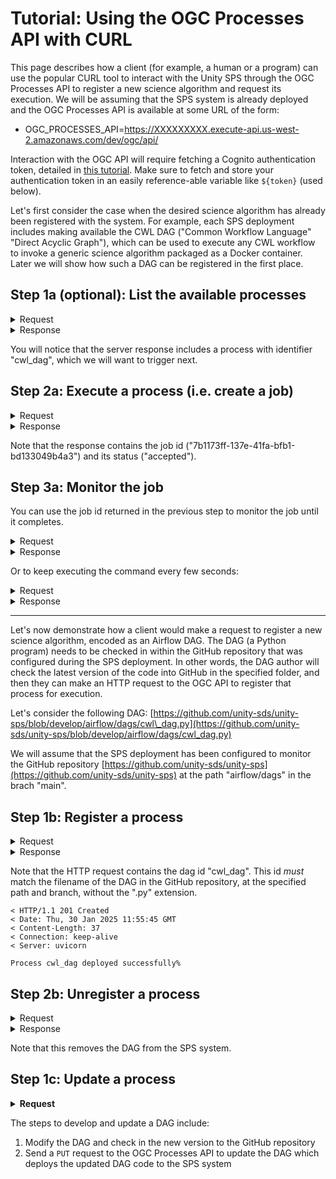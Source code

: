 # Tutorial: Using the OGC Processes API with CURL

This page describes how a client (for example, a human or a program) can use the popular CURL tool to interact with the Unity SPS through the OGC Processes API to register a new science algorithm and request its execution. We will be assuming that the SPS system is already deployed and the OGC Processes API is available at some URL of the form:&#x20;

* OGC\_PROCESSES\_API=https://XXXXXXXXX.execute-api.us-west-2.amazonaws.com/dev/ogc/api/

Interaction with the OGC API will require fetching a Cognito authentication token, detailed in [this tutorial](tutorial-fetching-cognito-authentication-tokens.md). Make sure to fetch and store your authentication token in an easily reference-able variable like `${token}` (used below).

Let's first consider the case when the desired science algorithm has already been registered with the system. For example, each SPS deployment includes making available the CWL DAG ("Common Workflow Language" "Direct Acyclic Graph"), which can be used to execute any CWL workflow to invoke a generic science algorithm packaged as a Docker container. Later we will show how such a DAG can be registered in the first place.

## **Step 1a (optional): List the available processes**



<details>

<summary>Request</summary>

```
curl -k -X GET -H "${token}" "${OGC_PROCESSES_API}/processes" | jq
```

</details>

<details>

<summary>Response</summary>

```
{
  "processes": [
    {
      "title": "Generic CWL Process",
      "description": "This process executes any CWL workflow.",
      "keywords": null,
      "metadata": null,
      "id": "cwl_dag",
      "version": "1.0.0",
      "jobControlOptions": [
        "async-execute"
      ],
      "links": null
    },
    {
      "title": "Karpenter Test Process",
      "description": "This process tests Karpenter node provisioning with different instance types.",
      "keywords": null,
      "metadata": null,
      "id": "karpenter_test",
      "version": "1.0.0",
      "jobControlOptions": [
        "async-execute"
      ],
      "links": null
    },
    {
      "title": "SBG Preprocess CWL Workflow",
      "description": "This process executes the SBG Preprocess Workflow using CWL.",
      "keywords": null,
      "metadata": null,
      "id": "sbg_preprocess_cwl_dag",
      "version": "1.0.0",
      "jobControlOptions": [
        "async-execute"
      ],
      "links": null
    }
  ],
  "links": []
}
```

</details>

You will notice that the server response includes a process with identifier "cwl\_dag", which we will want to trigger next.

## **Step 2a: Execute a process (i.e. create a job)**

<details>

<summary>Request</summary>

<pre><code><strong>curl -s -X POST "${OGC_PROCESSES_API}/processes/cwl_dag/execution" \
</strong>    -H "Content-Type: application/json" \
    -H "Prefer: respond-async" \
    -H "${token}" \ 
    --data-binary @- &#x3C;&#x3C; EOF | jq '.'
    {
        "inputs": {
            "cwl_workflow": "https://raw.githubusercontent.com/unity-sds/sbg-workflows/main/preprocess/sbg-preprocess-workflow.cwl",
            "cwl_args": "https://raw.githubusercontent.com/unity-sds/sbg-workflows/main/preprocess/sbg-preprocess-workflow.dev.yml",
            "request_instance_type": "r7i.xlarge",
            "request_storage": "10Gi",
            "use_ecr": false,
            "log_level": 20 
          },
          "outputs": {
            "result": {
              "transmissionMode": "reference"
            }
          }
    }
EOF
</code></pre>

</details>

<details>

<summary>Response</summary>

```
[
  [
    "process_id",
    "cwl_dag"
  ],
  [
    "type",
    "process"
  ],
  [
    "job_id",
    "7b1173ff-137e-41fa-bfb1-bd133049b4a3"
  ],
  [
    "status",
    "accepted"
  ],
  [
    "message",
    null
  ],
  [
    "exception",
    null
  ],
  [
    "created",
    "2025-01-29T20:33:05.521710"
  ],
  [
    "started",
    null
  ],
  [
    "finished",
    null
  ],
  [
    "updated",
    "2025-01-29T20:33:05.521715"
  ],
  [
    "progress",
    null
  ],
  [
    "links",
    null
  ]
]
```

</details>

Note that the response contains the job id ("7b1173ff-137e-41fa-bfb1-bd133049b4a3") and its status ("accepted").&#x20;

## **Step 3a: Monitor the job**

You can use the job id returned in the previous step to monitor the job until it completes.

<details>

<summary>Request</summary>

```
JOB_ID=7b1173ff-137e-41fa-bfb1-bd133049b4a3
curl -H "${token}" "${OGC_PROCESSES_API}/jobs/${JOB_ID}"
```

</details>

<details>

<summary>Response</summary>

```
{
  "processID": "cwl_dag",
  "type": "process",
  "jobID": "7b1173ff-137e-41fa-bfb1-bd133049b4a3",
  "status": "running",
  "message": null,
  "exception": null,
  "created": "2025-01-29T20:33:05.521710Z",
  "started": null,
  "finished": null,
  "updated": "2025-01-29T20:41:47.598612Z",
  "progress": null,
  "links": null
}
```

</details>

Or to keep executing the command every few seconds:

<details>

<summary>Request</summary>

```
watch -n 5 "curl -s -H "${token}" "${OGC_PROCESSES_API}/jobs/${JOB_ID}" | jq"
```

</details>

<details>

<summary>Response</summary>

```
{
  "processID": "cwl_dag",
  "type": "process",
  "jobID": "7b1173ff-137e-41fa-bfb1-bd133049b4a3",
  "status": "successful",
  "message": null,
  "exception": null,
  "created": "2025-01-29T20:33:05.521710Z",
  "started": null,
  "finished": "2025-01-29T20:48:11.943940Z",
  "updated": "2025-01-29T20:58:31.094170Z",
  "progress": null,
  "links": null
}
```

</details>

***

Let's now demonstrate how a client would make a request to register a new science algorithm, encoded as an Airflow DAG. The DAG (a Python program) needs to be checked in within the GitHub repository that was configured during the SPS deployment. In other words, the DAG author will check the latest version of the code into GitHub in the specified folder, and then they can make an HTTP request to the OGC API to register that process for execution.&#x20;

Let's consider the following DAG: [https://github.com/unity-sds/unity-sps/blob/develop/airflow/dags/cwl\_dag.py](https://github.com/unity-sds/unity-sps/blob/develop/airflow/dags/cwl_dag.py)

We will assume that the SPS deployment has been configured to monitor the GitHub repository [https://github.com/unity-sds/unity-sps](https://github.com/unity-sds/unity-sps) at the path "airflow/dags" in the brach "main".

## **Step 1b: Register a process**

<details>

<summary>Request</summary>

```
curl -k -v -X POST -H "${token}" -H "Expect:" -H "Content-Type: application/json; charset=utf-8" --data-binary @"./cwl_dag.json" "${OGC_PROCESSES_API}/processes"
```

where:

`cat cwl_dag.json`&#x20;

```
{
  "executionUnit": {
    "image": "ghcr.io/unity-sds/unity-sps/sps-docker-cwl:2.4.0",
    "type": "docker"
  },
  "processDescription": {
    "description": "This process executes any CWL workflow.",
    "id": "cwl_dag",
    "inputs": {
      "cwl_args": {
        "description": "The URL of the CWL workflow's YAML parameters file",
        "maxOccurs": 1,
        "minOccurs": 1,
        "schema": {
          "format": "uri",
          "type": "string"
        },
        "title": "CWL Workflow Parameters URL"
      },
      "cwl_workflow": {
        "description": "The URL of the CWL workflow",
        "maxOccurs": 1,
        "minOccurs": 1,
        "schema": {
          "format": "uri",
          "type": "string"
        },
        "title": "CWL Workflow URL"
      },
      "request_instance_type": {
        "description": "The specific EC2 instance type requested for the job",
        "maxOccurs": 1,
        "minOccurs": 1,
        "schema": {
          "type": "string"
        },
        "title": "Requested EC2 Type"
      },
      "request_storage": {
        "description": "The amount of storage requested for the job",
        "maxOccurs": 1,
        "minOccurs": 1,
        "schema": {
          "type": "string"
        },
        "title": "Requested Storage"
      }
    },
    "jobControlOptions": [
      "async-execute"
    ],
    "outputs": {
      "result": {
        "description": "The result of the SBG Preprocess Workflow execution",
        "schema": {
          "$ref": "some-ref"
        },
        "title": "Process Result"
      }
    },
    "title": "Generic CWL Process",
    "version": "1.0.0"
  }
}
```

</details>

<details>

<summary>Response</summary>

```
< HTTP/1.1 201 Created
< Date: Thu, 30 Jan 2025 15:06:26 GMT
< Content-Length: 37
< Connection: keep-alive
< Server: uvicorn
Process cwl_dag deployed successfully%    
```

</details>

Note that the HTTP request contains the dag id "cwl\_dag". This id _must_ match the filename of the DAG in the GitHub repository, at the specified path and branch, without the ".py" extension.

```
< HTTP/1.1 201 Created
< Date: Thu, 30 Jan 2025 11:55:45 GMT
< Content-Length: 37
< Connection: keep-alive
< Server: uvicorn

Process cwl_dag deployed successfully%      
```

## Step 2b: Unregister a process

<details>

<summary>Request</summary>

```
curl -kv -X DELETE -H "${token}" -H "Content-Type: application/json; charset=utf-8" "${OGC_PROCESSES_API}/processes/cwl_dag"
```

</details>

<details>

<summary>Response</summary>

```
< HTTP/1.1 204 No Content
< Date: Thu, 30 Jan 2025 15:05:34 GMT
< Connection: keep-alive
< Server: uvicorn
```

</details>

Note that this removes the DAG from the SPS system.

## Step 1c: Update a process

<details>

<summary><strong>Request</strong> </summary>

```
curl --location "${OGC_PROCESSES_API}/processes" \
--header "Expect;" \
--header "Content-Type: application/json; charset=utf-8" \
--header "${token}" \
--data-binary @"./cwl_dag.json"
```

where:

`cat cwl_dag.json`&#x20;

```
{
  "executionUnit": {
    "image": "ghcr.io/unity-sds/unity-sps/sps-docker-cwl:2.4.0",
    "type": "docker"
  },
  "processDescription": {
    "description": "This process executes any CWL workflow.",
    "id": "cwl_dag",
    "inputs": {
      "cwl_args": {
        "description": "The URL of the CWL workflow's YAML parameters file",
        "maxOccurs": 1,
        "minOccurs": 1,
        "schema": {
          "format": "uri",
          "type": "string"
        },
        "title": "CWL Workflow Parameters URL"
      },
      "cwl_workflow": {
        "description": "The URL of the CWL workflow",
        "maxOccurs": 1,
        "minOccurs": 1,
        "schema": {
          "format": "uri",
          "type": "string"
        },
        "title": "CWL Workflow URL"
      },
      "request_instance_type": {
        "description": "The specific EC2 instance type requested for the job",
        "maxOccurs": 1,
        "minOccurs": 1,
        "schema": {
          "type": "string"
        },
        "title": "Requested EC2 Type"
      },
      "request_storage": {
        "description": "The amount of storage requested for the job",
        "maxOccurs": 1,
        "minOccurs": 1,
        "schema": {
          "type": "string"
        },
        "title": "Requested Storage"
      }
    },
    "jobControlOptions": [
      "async-execute"
    ],
    "outputs": {
      "result": {
        "description": "The result of the SBG Preprocess Workflow execution",
        "schema": {
          "$ref": "some-ref"
        },
        "title": "Process Result"
      }
    },
    "title": "Generic CWL Process",
    "version": "1.0.0"
  }
}
```

</details>

The steps to develop and update a DAG include:

1. Modify the DAG and check in the new version to the GitHub repository
2. Send a `PUT` request to the OGC Processes API to update the DAG which deploys the updated DAG code to the SPS system
